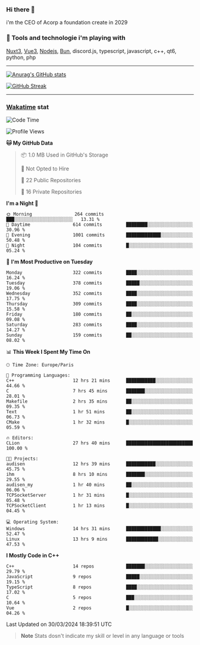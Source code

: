 ### Hi there 👋

i'm the CEO of Acorp a foundation create in 2029  

### 🧰 Tools and technologie i'm playing with

[Nuxt3](https://nuxt.com), [Vue3](https://vuejs.org/), [Nodejs](https://nodejs.org), [Bun](https://bun.sh/), discord.js, typescript, javascript, c++, qt6, python, php

---

[![Anurag's GitHub stats](https://github-readme-stats.vercel.app/api?username=ackimixs&show_icons=true&theme=github_dark&count_private=true)](https://www.ackimixs.xyz)

[![GitHub Streak](https://github-readme-streak-stats.herokuapp.com?user=Ackimixs&theme=github-dark-blue&date_format=j%20M%5B%20Y%5D&mode=weekly)](https://git.io/streak-stats)

---
 
 ### [Wakatime](https://wakatime.com/) stat

<!--START_SECTION:waka-->
![Code Time](http://img.shields.io/badge/Code%20Time-990%20hrs%209%20mins-blue)

![Profile Views](http://img.shields.io/badge/Profile%20Views-0-blue)

**🐱 My GitHub Data** 

> 📦 1.0 MB Used in GitHub's Storage 
 > 
> 🚫 Not Opted to Hire
 > 
> 📜 22 Public Repositories 
 > 
> 🔑 16 Private Repositories 
 > 
**I'm a Night 🦉** 

```text
🌞 Morning                264 commits         ███░░░░░░░░░░░░░░░░░░░░░░   13.31 % 
🌆 Daytime                614 commits         ████████░░░░░░░░░░░░░░░░░   30.96 % 
🌃 Evening                1001 commits        █████████████░░░░░░░░░░░░   50.48 % 
🌙 Night                  104 commits         █░░░░░░░░░░░░░░░░░░░░░░░░   05.24 % 
```
📅 **I'm Most Productive on Tuesday** 

```text
Monday                   322 commits         ████░░░░░░░░░░░░░░░░░░░░░   16.24 % 
Tuesday                  378 commits         █████░░░░░░░░░░░░░░░░░░░░   19.06 % 
Wednesday                352 commits         ████░░░░░░░░░░░░░░░░░░░░░   17.75 % 
Thursday                 309 commits         ████░░░░░░░░░░░░░░░░░░░░░   15.58 % 
Friday                   180 commits         ██░░░░░░░░░░░░░░░░░░░░░░░   09.08 % 
Saturday                 283 commits         ████░░░░░░░░░░░░░░░░░░░░░   14.27 % 
Sunday                   159 commits         ██░░░░░░░░░░░░░░░░░░░░░░░   08.02 % 
```


📊 **This Week I Spent My Time On** 

```text
🕑︎ Time Zone: Europe/Paris

💬 Programming Languages: 
C++                      12 hrs 21 mins      ███████████░░░░░░░░░░░░░░   44.66 % 
C                        7 hrs 45 mins       ███████░░░░░░░░░░░░░░░░░░   28.01 % 
Makefile                 2 hrs 35 mins       ██░░░░░░░░░░░░░░░░░░░░░░░   09.35 % 
Text                     1 hr 51 mins        ██░░░░░░░░░░░░░░░░░░░░░░░   06.73 % 
CMake                    1 hr 32 mins        █░░░░░░░░░░░░░░░░░░░░░░░░   05.59 % 

🔥 Editors: 
CLion                    27 hrs 40 mins      █████████████████████████   100.00 % 

🐱‍💻 Projects: 
audisen                  12 hrs 39 mins      ███████████░░░░░░░░░░░░░░   45.75 % 
ihm                      8 hrs 10 mins       ███████░░░░░░░░░░░░░░░░░░   29.55 % 
audisen_my               1 hr 40 mins        ██░░░░░░░░░░░░░░░░░░░░░░░   06.06 % 
TCPSocketServer          1 hr 31 mins        █░░░░░░░░░░░░░░░░░░░░░░░░   05.48 % 
TCPSocketClient          1 hr 13 mins        █░░░░░░░░░░░░░░░░░░░░░░░░   04.45 % 

💻 Operating System: 
Windows                  14 hrs 31 mins      █████████████░░░░░░░░░░░░   52.47 % 
Linux                    13 hrs 9 mins       ████████████░░░░░░░░░░░░░   47.53 % 
```

**I Mostly Code in C++** 

```text
C++                      14 repos            ███████░░░░░░░░░░░░░░░░░░   29.79 % 
JavaScript               9 repos             █████░░░░░░░░░░░░░░░░░░░░   19.15 % 
TypeScript               8 repos             ████░░░░░░░░░░░░░░░░░░░░░   17.02 % 
C                        5 repos             ███░░░░░░░░░░░░░░░░░░░░░░   10.64 % 
Vue                      2 repos             █░░░░░░░░░░░░░░░░░░░░░░░░   04.26 % 
```




 Last Updated on 30/03/2024 18:39:51 UTC
<!--END_SECTION:waka-->

> **Note**
> Stats dosn't indicate my skill or level in any language or tools
